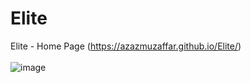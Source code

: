 # Elite
Elite - Home Page (https://azazmuzaffar.github.io/Elite/)
<br>
<br>
![image](https://user-images.githubusercontent.com/64412852/143989608-58043f36-c30d-4f79-bfc6-7784650ec45a.png)



